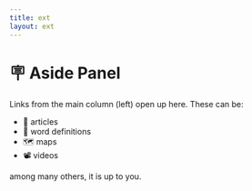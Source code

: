 ```yaml
---
title: ext
layout: ext
---
```


# 🪧 Aside Panel

Links from the main column (left) open up here. These can be:

- 📰 articles
- 📔 word definitions
- 🗺️ maps
- 📽️ videos

among many others, it is up to you.